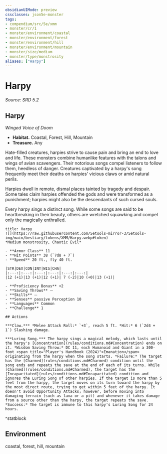 ```yaml
---
obsidianUIMode: preview
cssclasses: json5e-monster
tags:
- compendium/src/5e/xmm
- monster/cr/1
- monster/environment/coastal
- monster/environment/forest
- monster/environment/hill
- monster/environment/mountain
- monster/size/medium
- monster/type/monstrosity
aliases: ["Harpy"]
---
```

# Harpy
*Source: SRD 5.2*  

## Harpy

*Winged Voice of Doom*

- **Habitat.** Coastal, Forest, Hill, Mountain  
- **Treasure.** Any  

Hate-filled creatures, harpies strive to cause pain and bring an end to love and life. These monsters combine humanlike features with the talons and wings of avian scavengers. Their notorious songs compel listeners to follow them, heedless of danger. Creatures captivated by a harpy's song frequently meet their deaths on harpies' vicious claws or amid natural perils.

Harpies dwell in remote, dismal places tainted by tragedy and despair. Some tales claim harpies offended the gods and were transformed as a punishment; harpies might also be the descendants of such cursed souls.

Every harpy sings a distinct song. While some songs are said to be heartbreaking in their beauty, others are wretched squawking and compel only the magically enthralled.

```ad-statblock
title: Harpy
![](https://raw.githubusercontent.com/5etools-mirror-3/5etools-img/main/bestiary/tokens/XMM/Harpy.webp#token)
*Medium monstrosity, Chaotic Evil*

- **Armor Class** 11
- **Hit Points** 38 (`7d8 + 7`)
- **Speed** 20 ft., fly 40 ft.

|STR|DEX|CON|INT|WIS|CHA|
|:---:|:---:|:---:|:---:|:---:|:---:|
|12 (+1)|13 (+1)|12 (+1)| 7 (-2)|10 (+0)|13 (+1)|

- **Proficiency Bonus** +2
- **Saving Throws** ⏤
- **Skills** ⏤
- **Senses** passive Perception 10
- **Languages** Common
- **Challenge** 1

## Actions

***Claw.*** *Melee Attack Roll:* `+3`, reach 5 ft. *Hit:* 6 (`2d4 + 1`) Slashing damage.

***Luring Song.*** The harpy sings a magical melody, which lasts until the harpy's [Concentration](rules/conditions.md#Concentration) ends on it. *Wisdom Saving Throw:* DC 11, each Humanoid and Giant in a 300-foot <span title="Player's Handbook (2024)">Emanation</span> originating from the harpy when the song starts. *Failure:* The target has the [Charmed](rules/conditions.md#Charmed) condition until the song ends and repeats the save at the end of each of its turns. While [Charmed](rules/conditions.md#Charmed), the target has the [Incapacitated](rules/conditions.md#Incapacitated) condition and ignores the Luring Song of other harpies. If the target is more than 5 feet from the harpy, the target moves on its turn toward the harpy by the most direct route, trying to get within 5 feet of the harpy. It doesn't avoid Opportunity Attacks; however, before moving into damaging terrain (such as lava or a pit) and whenever it takes damage from a source other than the harpy, the target repeats the save. *Success:* The target is immune to this harpy's Luring Song for 24 hours.
```
^statblock

## Environment

coastal, forest, hill, mountain